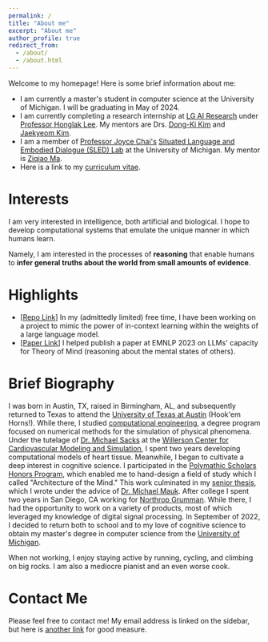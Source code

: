 ```yaml
---
permalink: /
title: "About me"
excerpt: "About me"
author_profile: true
redirect_from: 
  - /about/
  - /about.html
---
```


Welcome to my homepage! Here is some brief information about me:
- I am currently a master's student in computer science at the University of Michigan. I will be graduating in May of 2024.
- I am currently completing a research internship at [LG AI Research](https://www.lgresearch.ai/) under [Professor Honglak Lee](https://web.eecs.umich.edu/~honglak/). My mentors are Drs. [Dong-Ki Kim](https://dkkim93.github.io/) and [Jaekyeom Kim](https://jaekyeom.github.io/).
- I am a member of [Professor Joyce Chai's](https://web.eecs.umich.edu/~chaijy/) [Situated Language and Embodied Dialogue (SLED) Lab](https://sled.eecs.umich.edu/) at the University of Michigan. My mentor is [Ziqiao Ma](https://mars-tin.github.io/).
- Here is a link to my [curriculum vitae](https://jhsansom.github.io/files/JakeSansom_CV.pdf). 

# Interests

I am very interested in intelligence, both artificial and biological. I hope to develop computational systems that emulate the unique manner in which humans learn. 

Namely, I am interested in the processes of **reasoning** that enable humans to **infer general truths about the world from small amounts of evidence**. 

# Highlights

- [[Repo Link](https://github.com/jhsansom/SyCoMode)] In my (admittedly limited) free time, I have been working on a project to mimic the power of in-context learning within the weights of a large language model.
- [[Paper Link](https://arxiv.org/abs/2310.19619)] I helped publish a paper at EMNLP 2023 on LLMs' capacity for Theory of Mind (reasoning about the mental states of others).

# Brief Biography

I was born in Austin, TX, raised in Birmingham, AL, and subsequently returned to Texas to attend the [University of Texas at Austin](https://www.utexas.edu) (Hook'em Horns!). While there, I studied [computational engineering](https://www.ae.utexas.edu/undergraduate/computational-undergrad-program/what-is-computational-engineering), a degree program focused on numerical methods for the simulation of physical phenomena. Under the tutelage of [Dr. Michael Sacks](https://oden.utexas.edu/people/directory/Michael-Sacks/) at the [Willerson Center for Cardiovascular Modeling and Simulation](https://wccms.oden.utexas.edu), I spent two years developing computational models of heart tissue. Meanwhile, I began to cultivate a deep interest in cognitive science. I participated in the [Polymathic Scholars Honors Program](https://cns.utexas.edu/honors/honors-programs-center/polymathic), which enabled me to hand-design a field of study which I called "Architecture of the Mind." This work culminated in my [senior thesis](https://jhsansom.github.io/files/JakeSansom_Thesis.pdf), which I wrote under the advice of [Dr. Michael Mauk](https://clm.utexas.edu/faculty/dr-michael-mauk/). After college I spent two years in San Diego, CA working for [Northrop Grumman](https://www.northropgrumman.com). While there, I had the opportunity to work on a variety of products, most of which leveraged my knowledge of digital signal processing. In September of 2022, I decided to return both to school and to my love of cognitive science to obtain my master's degree in computer science from the [University of Michigan](https://umich.edu).

When not working, I enjoy staying active by running, cycling, and climbing on big rocks. I am also a mediocre pianist and an even worse cook.

# Contact Me

Please feel free to contact me! My email address is linked on the sidebar, but here is [another link](mailto:jhsansom@umich.edu) for good measure.
